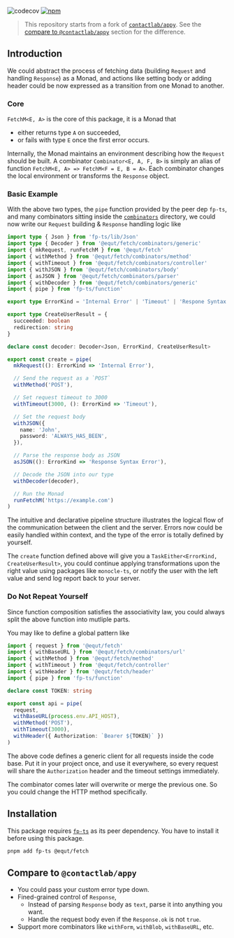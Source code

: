 ![codecov](https://badgen.net/codecov/c/github/equt/fetch)
[![npm](https://badgen.net/npm/v/@equt/fetch)](https://www.npmjs.com/package/@equt/fetch)

> This repository starts from a fork of
> [`contactlab/appy`](https://github.com/contactlab/appy). See the
> [compare to `@contactlab/appy`](#compare-to-contactlabappy) section for the
> difference.

## Introduction

We could abstract the process of fetching data (building `Request` and handling
`Response`) as a Monad, and actions like setting body or adding header could be now expressed as a transition
from one Monad to another.

### Core

`FetchM<E, A>` is the core of this package, it is a Monad that

- either returns type `A` on succeeded,
- or fails with type `E` once the first error occurs.

Internally, the Monad maintains an environment describing how the `Request`
should be built. A combinator `Combinator<E, A, F, B>` is simply an alias of
function `FetchM<E, A> => FetchM<F = E, B = A>`. Each combinator changes the
local environment or transforms the `Response` object.

### Basic Example

With the above two types, the `pipe` function provided by the peer dep `fp-ts`,
and many combinators sitting inside the [`combinators`](/src/combinators)
directory, we could now write our `Request` building & `Response` handling logic
like

```typescript
import type { Json } from 'fp-ts/lib/Json'
import type { Decoder } from '@equt/fetch/combinators/generic'
import { mkRequest, runFetchM } from '@equt/fetch'
import { withMethod } from '@equt/fetch/combinators/method'
import { withTimeout } from '@equt/fetch/combinators/controller'
import { withJSON } from '@equt/fetch/combinators/body'
import { asJSON } from '@equt/fetch/combinators/parser'
import { withDecoder } from '@equt/fetch/combinators/generic'
import { pipe } from 'fp-ts/function'

export type ErrorKind = 'Internal Error' | 'Timeout' | 'Respone Syntax Error'

export type CreateUserResult = {
  succeeded: boolean
  redirection: string
}

declare const decoder: Decoder<Json, ErrorKind, CreateUserResult>

export const create = pipe(
  mkRequest((): ErrorKind => 'Internal Error'),

  // Send the request as a `POST`
  withMethod('POST'),

  // Set request timeout to 3000
  withTimeout(3000, (): ErrorKind => 'Timeout'),

  // Set the request body
  withJSON({
    name: 'John',
    password: 'ALWAYS_HAS_BEEN',
  }),

  // Parse the response body as JSON
  asJSON((): ErrorKind => 'Response Syntax Error'),

  // Decode the JSON into our type
  withDecoder(decoder),

  // Run the Monad
  runFetchM('https://example.com')
)
```

The intuitive and declarative pipeline structure illustrates the logical flow of
the communication between the client and the server. Errors now could be easily
handled within context, and the type of the error is totally defined by
yourself.

The `create` function defined above will give you a
`TaskEither<ErrorKind, CreateUserResult>`, you could continue applying
transformations upon the right value using packages like `monocle-ts`, or notify
the user with the left value and send log report back to your server.

### Do Not Repeat Yourself

Since function composition satisfies the associativity law, you could always
split the above function into mutliple parts.

You may like to define a global pattern like

```typescript
import { request } from '@equt/fetch'
import { withBaseURL } from '@equt/fetch/combinators/url'
import { withMethod } from '@equt/fetch/method'
import { withTimeout } from '@equt/fetch/controller'
import { withHeader } from '@equt/fetch/header'
import { pipe } from 'fp-ts/function'

declare const TOKEN: string

export const api = pipe(
  request,
  withBaseURL(process.env.API_HOST),
  withMethod('POST'),
  withTimeout(3000),
  withHeader({ Authorization: `Bearer ${TOKEN}` })
)
```

The above code defines a generic client for all requests inside the code base.
Put it in your project once, and use it everywhere, so every request will share
the `Authorization` header and the timeout settings immediately.

The combinator comes later will overwrite or merge the previous one. So you
could change the HTTP method specifically.

## Installation

This package requires [`fp-ts`](https://github.com/gcanti/fp-ts) as its peer
dependency. You have to install it before using this package.

```sh
pnpm add fp-ts @equt/fetch
```

## Compare to `@contactlab/appy`

- You could pass your custom error type down.
- Fined-grained control of `Response`,
  - Instead of parsing `Response` body as `text`, parse it into anything you
    want.
  - Handle the request body even if the `Response.ok` is not `true`.
- Support more combinators like `withForm`, `withBlob`, `withBaseURL`, etc.

